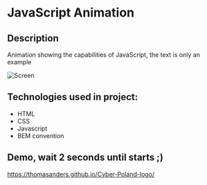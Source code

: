 

# JavaScript Animation
## Description
Animation showing the capabilities of JavaScript, the text is only an example

![Screen](https://github.com/thomasanders/Cyber-Poland-logo/blob/main/Animation.gif)
## Technologies used in project:
- HTML
- CSS
- Javascript
- BEM convention
## Demo, wait 2 seconds until starts ;)
https://thomasanders.github.io/Cyber-Poland-logo/
